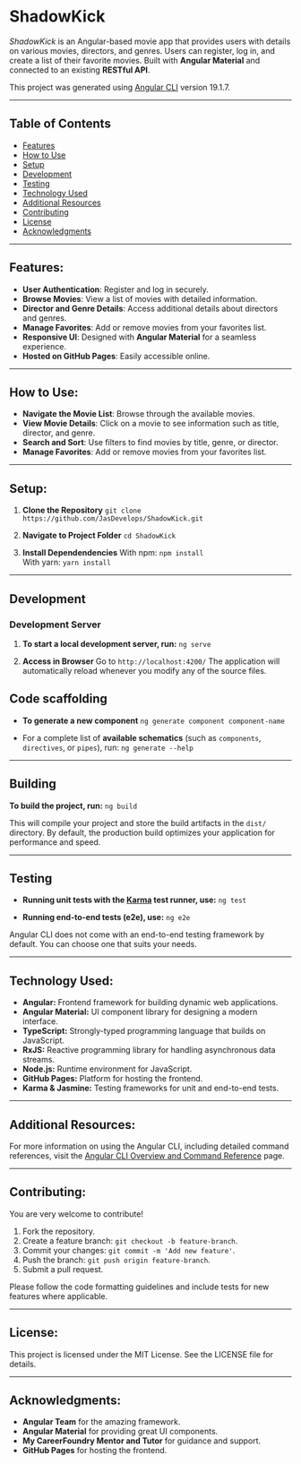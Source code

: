 # ShadowKick

_ShadowKick_ is an Angular-based movie app that provides users with details on various movies, directors, and genres. Users can register, log in, and create a list of their favorite movies. Built with **Angular Material** and connected to an existing **RESTful API**.

This project was generated using [Angular CLI](https://github.com/angular/angular-cli) version 19.1.7.

---

## Table of Contents

- [Features](#features)
- [How to Use](#how-to-use)
- [Setup](#setup)
- [Development](#development)
- [Testing](#testing)
- [Technology Used](#technology-used)
- [Additional Resources](#additional-resources)
- [Contributing](#contributing)
- [License](#license)
- [Acknowledgments](#acknowledgments)

---

## <a name="features"></a>Features:

- **User Authentication**: Register and log in securely.
- **Browse Movies**: View a list of movies with detailed information.
- **Director and Genre Details**: Access additional details about directors and genres.
- **Manage Favorites**: Add or remove movies from your favorites list.
- **Responsive UI**: Designed with **Angular Material** for a seamless experience.
- **Hosted on GitHub Pages**: Easily accessible online.

---

## <a name="how-to-use"></a>How to Use:

- **Navigate the Movie List**: Browse through the available movies.
- **View Movie Details**: Click on a movie to see information such as title, director, and genre.
- **Search and Sort**: Use filters to find movies by title, genre, or director.
- **Manage Favorites**: Add or remove movies from your favorites list.

---

## <a name="setup"></a>Setup:

1. **Clone the Repository**
   `git clone https://github.com/JasDevelops/ShadowKick.git`

2. **Navigate to Project Folder**
   `cd ShadowKick`

3. **Install Dependendencies**
   With npm: `npm install`  
   With yarn: `yarn install`

---

## <a name="development"></a>Development

### Development Server

1. **To start a local development server, run:**
   `ng serve`

2. **Access in Browser**
   Go to `http://localhost:4200/`
   The application will automatically reload whenever you modify any of the source files.

## Code scaffolding

- **To generate a new component**
  `ng generate component component-name`

- For a complete list of **available schematics** (such as `components`, `directives`, or `pipes`), run:
  `ng generate --help`

---

## <a name="building"></a>Building

**To build the project, run:**
`ng build`

This will compile your project and store the build artifacts in the `dist/` directory. By default, the production build optimizes your application for performance and speed.

---

## <a name="Testing"></a>Testing

- **Running unit tests with the [Karma](https://karma-runner.github.io) test runner, use:**
  `ng test`

- **Running end-to-end tests (e2e), use:**
  `ng e2e`

Angular CLI does not come with an end-to-end testing framework by default. You can choose one that suits your needs.

---

## <a name="technology-used"></a>Technology Used:

- **Angular:** Frontend framework for building dynamic web applications.
- **Angular Material:** UI component library for designing a modern interface.
- **TypeScript:** Strongly-typed programming language that builds on JavaScript.
- **RxJS:** Reactive programming library for handling asynchronous data streams.
- **Node.js:** Runtime environment for JavaScript.
- **GitHub Pages:** Platform for hosting the frontend.
- **Karma & Jasmine:** Testing frameworks for unit and end-to-end tests.

---

## <a name="additional-resources"></a>Additional Resources:

For more information on using the Angular CLI, including detailed command references, visit the [Angular CLI Overview and Command Reference](https://angular.dev/tools/cli) page.

---

## <a name="contributing"></a> Contributing:

You are very welcome to contribute!

1. Fork the repository.
2. Create a feature branch: `git checkout -b feature-branch`.
3. Commit your changes: `git commit -m 'Add new feature'`.
4. Push the branch: `git push origin feature-branch`.
5. Submit a pull request.

Please follow the code formatting guidelines and include tests for new features where applicable.

---

## <a name="license"></a> License:

This project is licensed under the MIT License. See the LICENSE file for details.

---

## <a name="acknowledgments"></a> Acknowledgments:

- **Angular Team** for the amazing framework.
- **Angular Material** for providing great UI components.
- **My CareerFoundry Mentor and Tutor** for guidance and support.
- **GitHub Pages** for hosting the frontend.
